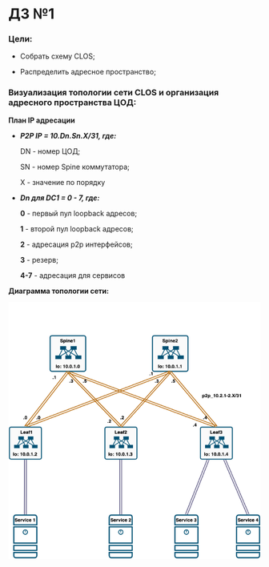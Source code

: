 # ДЗ №1

### Цели:

- Собрать схему CLOS;

- Распределить адресное пространство;

  

### Визуализация топологии сети CLOS и организация адресного пространства ЦОД:

**План IP адресации**

- _**P2P IP = 10.Dn.Sn.X/31, где:**_

  DN - номер ЦОД;

  SN - номер Spine коммутатора;

  X - значение по порядку

- _**Dn для DC1 =  0 - 7, где:**_

  **0** - первый пул loopback адресов;

  **1** - второй пул loopback адресов;

  **2** - адресация p2p интерфейсов;

  **3** - резерв;

  **4-7** - адресация для сервисов

**Диаграмма топологии сети:**

![net_diag](https://raw.githubusercontent.com/asadov1/OTUS_DC/24da0d5c4f0653c5c0df7d63d51d336e4278331e/lab1/topology_1.drawio.png) 





